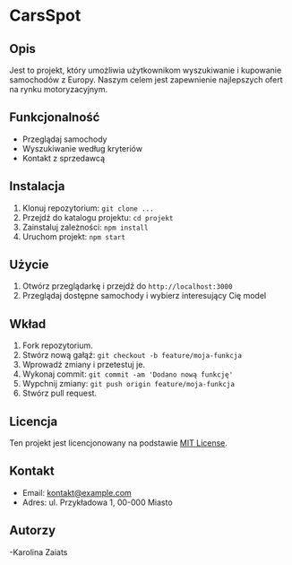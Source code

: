 # CarsSpot

## Opis

Jest to projekt, który umożliwia użytkownikom wyszukiwanie i kupowanie samochodów z Europy. Naszym celem jest zapewnienie najlepszych ofert na rynku motoryzacyjnym.

## Funkcjonalność

- Przeglądaj samochody
- Wyszukiwanie według kryteriów
- Kontakt z sprzedawcą

## Instalacja

1. Klonuj repozytorium: `git clone ...`
2. Przejdź do katalogu projektu: `cd projekt`
3. Zainstaluj zależności: `npm install`
4. Uruchom projekt: `npm start`

## Użycie

1. Otwórz przeglądarkę i przejdź do `http://localhost:3000`
2. Przeglądaj dostępne samochody i wybierz interesujący Cię model

## Wkład

1. Fork repozytorium.
2. Stwórz nową gałąź: `git checkout -b feature/moja-funkcja`
3. Wprowadź zmiany i przetestuj je.
4. Wykonaj commit: `git commit -am 'Dodano nową funkcję'`
5. Wypchnij zmiany: `git push origin feature/moja-funkcja`
6. Stwórz pull request.

## Licencja

Ten projekt jest licencjonowany na podstawie [MIT License](LICENSE).

## Kontakt

- Email: kontakt@example.com
- Adres: ul. Przykładowa 1, 00-000 Miasto

## Autorzy

-Karolina Zaiats
